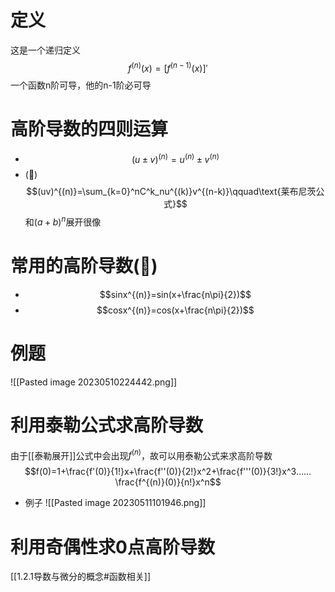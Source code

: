 # 定义
这是一个递归定义
$$f^{(n)}(x)=[f^{(n-1)}(x)]'$$
一个函数n阶可导，他的n-1阶必可导
# 高阶导数的四则运算
- $$(u\pm v)^{(n)}=u^{(n)}\pm v^{(n)}$$
- (🌟)$$(uv)^{(n)}=\sum_{k=0}^nC^k_nu^{(k)}v^{(n-k)}\qquad\text{莱布尼茨公式}$$
和$(a+b)^n$展开很像

# 常用的高阶导数(🌟)
- $$sinx^{(n)}=sin(x+\frac{n\pi}{2})$$
- $$cosx^{(n)}=cos(x+\frac{n\pi}{2})$$
# 例题
![[Pasted image 20230510224442.png]]

# 利用泰勒公式求高阶导数
由于[[泰勒展开]]公式中会出现$f^{(n)}$，故可以用泰勒公式来求高阶导数
$$f(0)=1+\frac{f'(0)}{1!}x+\frac{f''(0)}{2!}x^2+\frac{f'''(0)}{3!}x^3……\frac{f^{(n)}(0)}{n!}x^n$$
- 例子
![[Pasted image 20230511101946.png]]

# 利用奇偶性求0点高阶导数
[[1.2.1导数与微分的概念#函数相关]]
